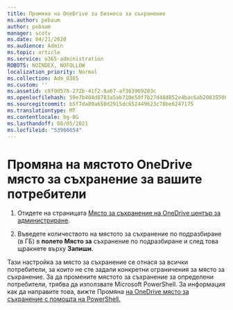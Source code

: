 ```yaml
---
title: Промяна на OneDrive за бизнеса за съхранение
ms.author: pebaum
author: pebaum
manager: scotv
ms.date: 04/21/2020
ms.audience: Admin
ms.topic: article
ms.service: o365-administration
ROBOTS: NOINDEX, NOFOLLOW
localization_priority: Normal
ms.collection: Adm_O365
ms.custom: ''
ms.assetid: c8f0d578-272b-41f2-8a67-af363969203c
ms.openlocfilehash: 59e7b484d8783a5ab710e50f7b27d48d852e4bac6ab208355005671621461ce4
ms.sourcegitcommit: b5f7da89a650d2915dc652449623c78be6247175
ms.translationtype: MT
ms.contentlocale: bg-BG
ms.lasthandoff: 08/05/2021
ms.locfileid: "53968654"
---
```

# <a name="change-the-default-onedrive-storage-space-for-your-users"></a>Промяна на мястото OneDrive място за съхранение за вашите потребители

1. Отидете на страницата [Място за съхранение на OneDrive център за администриране](https://admin.onedrive.com/?v=StorageSettings).
    
2. Въведете количеството на мястото за съхранение по подразбиране (в ГБ) в **полето Място за** съхранение по подразбиране и след това щракнете върху **Запиши**.
    
Тази настройка за място за съхранение се отнася за всички потребители, за които не сте задали конкретни ограничения за място за съхранение. За да промените мястото за съхранение за определени потребители, трябва да използвате Microsoft PowerShell. За информация как да направите това, вижте Промяна [на OneDrive място за съхранение с помощта на PowerShell.](https://go.microsoft.com/fwlink/?linkid=866402)
  

